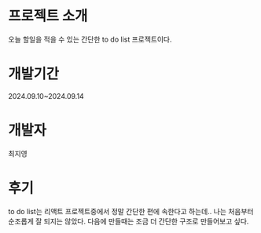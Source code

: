 
# 프로젝트 소개
오늘 할일을 적을 수 있는 간단한 to do list 프로젝트이다. 

# 개발기간 
2024.09.10~2024.09.14

# 개발자
최지영

# 후기
to do list는 리액트 프로젝트중에서 정말 간단한 편에 속한다고 하는데.. 나는 처음부터 순조롭게
잘 되지는 않았다. 다음에 만들때는 조금 더 간단한 구조로 만들어보고 싶다. 

